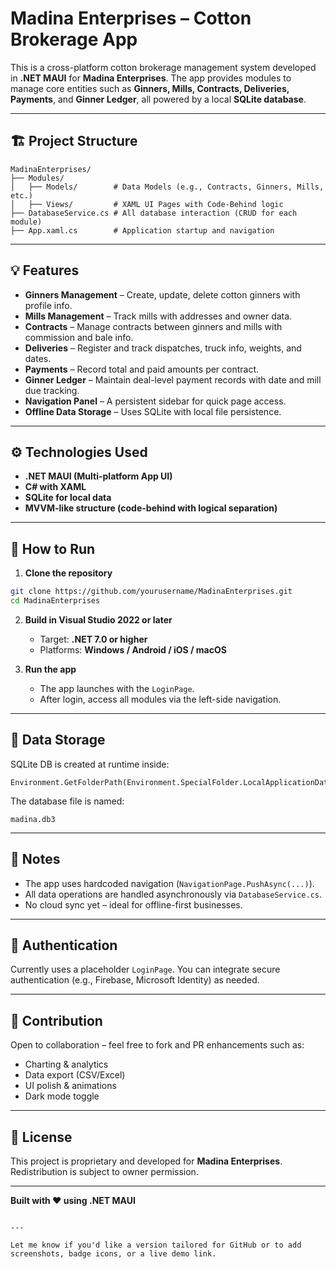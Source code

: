 # Madina Enterprises – Cotton Brokerage App

This is a cross-platform cotton brokerage management system developed in **.NET MAUI** for **Madina Enterprises**. The app provides modules to manage core entities such as **Ginners, Mills, Contracts, Deliveries, Payments**, and **Ginner Ledger**, all powered by a local **SQLite database**.

---

## 🏗 Project Structure

```
MadinaEnterprises/
├── Modules/
│   ├── Models/        # Data Models (e.g., Contracts, Ginners, Mills, etc.)
│   ├── Views/         # XAML UI Pages with Code-Behind logic
├── DatabaseService.cs # All database interaction (CRUD for each module)
├── App.xaml.cs        # Application startup and navigation
```

---

## 💡 Features

- **Ginners Management** – Create, update, delete cotton ginners with profile info.
- **Mills Management** – Track mills with addresses and owner data.
- **Contracts** – Manage contracts between ginners and mills with commission and bale info.
- **Deliveries** – Register and track dispatches, truck info, weights, and dates.
- **Payments** – Record total and paid amounts per contract.
- **Ginner Ledger** – Maintain deal-level payment records with date and mill due tracking.
- **Navigation Panel** – A persistent sidebar for quick page access.
- **Offline Data Storage** – Uses SQLite with local file persistence.

---

## ⚙ Technologies Used

- **.NET MAUI (Multi-platform App UI)**
- **C# with XAML**
- **SQLite for local data**
- **MVVM-like structure (code-behind with logical separation)**

---

## 🧩 How to Run

1. **Clone the repository**

```bash
git clone https://github.com/yourusername/MadinaEnterprises.git
cd MadinaEnterprises
```

2. **Build in Visual Studio 2022 or later**
   - Target: **.NET 7.0 or higher**
   - Platforms: **Windows / Android / iOS / macOS**

3. **Run the app**
   - The app launches with the `LoginPage`.
   - After login, access all modules via the left-side navigation.

---

## 📁 Data Storage

SQLite DB is created at runtime inside:

```
Environment.GetFolderPath(Environment.SpecialFolder.LocalApplicationData)
```

The database file is named:

```
madina.db3
```

---

## 📌 Notes

- The app uses hardcoded navigation (`NavigationPage.PushAsync(...)`).
- All data operations are handled asynchronously via `DatabaseService.cs`.
- No cloud sync yet – ideal for offline-first businesses.

---

## 🔐 Authentication

Currently uses a placeholder `LoginPage`. You can integrate secure authentication (e.g., Firebase, Microsoft Identity) as needed.

---

## 📣 Contribution

Open to collaboration – feel free to fork and PR enhancements such as:

- Charting & analytics
- Data export (CSV/Excel)
- UI polish & animations
- Dark mode toggle

---

## 📃 License

This project is proprietary and developed for **Madina Enterprises**. Redistribution is subject to owner permission.

---

**Built with ❤️ using .NET MAUI**
```

---

Let me know if you'd like a version tailored for GitHub or to add screenshots, badge icons, or a live demo link.
